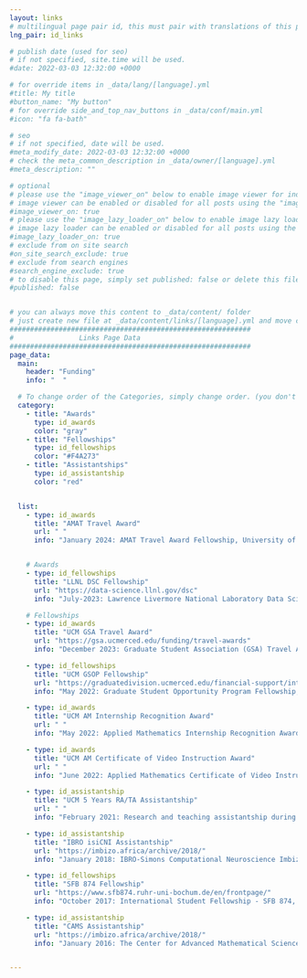 ```yaml
---
layout: links
# multilingual page pair id, this must pair with translations of this page. (This name must be unique)
lng_pair: id_links

# publish date (used for seo)
# if not specified, site.time will be used.
#date: 2022-03-03 12:32:00 +0000

# for override items in _data/lang/[language].yml
#title: My title
#button_name: "My button"
# for override side_and_top_nav_buttons in _data/conf/main.yml
#icon: "fa fa-bath"

# seo
# if not specified, date will be used.
#meta_modify_date: 2022-03-03 12:32:00 +0000
# check the meta_common_description in _data/owner/[language].yml
#meta_description: ""

# optional
# please use the "image_viewer_on" below to enable image viewer for individual pages or posts (_posts/ or [language]/_posts folders).
# image viewer can be enabled or disabled for all posts using the "image_viewer_posts: true" setting in _data/conf/main.yml.
#image_viewer_on: true
# please use the "image_lazy_loader_on" below to enable image lazy loader for individual pages or posts (_posts/ or [language]/_posts folders).
# image lazy loader can be enabled or disabled for all posts using the "image_lazy_loader_posts: true" setting in _data/conf/main.yml.
#image_lazy_loader_on: true
# exclude from on site search
#on_site_search_exclude: true
# exclude from search engines
#search_engine_exclude: true
# to disable this page, simply set published: false or delete this file
#published: false


# you can always move this content to _data/content/ folder
# just create new file at _data/content/links/[language].yml and move content below.
###########################################################
#                Links Page Data
###########################################################
page_data:
  main:
    header: "Funding"
    info: "  "

  # To change order of the Categories, simply change order. (you don't need to change list order.)
  category:
    - title: "Awards"
      type: id_awards
      color: "gray"
    - title: "Fellowships"
      type: id_fellowships
      color: "#F4A273"
    - title: "Assistantships"
      type: id_assistantship
      color: "red"


  list:
    - type: id_awards
      title: "AMAT Travel Award"
      url: " "
      info: "January 2024: AMAT Travel Award Fellowship, University of California, Merced (UCM)"


    # Awards
    - type: id_fellowships
      title: "LLNL DSC Fellowship"
      url: "https://data-science.llnl.gov/dsc"
      info: "July-2023: Lawrence Livermore National Laboratory Data Science Challenge Grad Fellowship"

    # Fellowships
    - type: id_awards
      title: "UCM GSA Travel Award"
      url: "https://gsa.ucmerced.edu/funding/travel-awards"
      info: "December 2023: Graduate Student Association (GSA) Travel Award Fellowship, University of California, Merced (UCM)"

    - type: id_fellowships
      title: "UCM GSOP Fellowship"
      url: "https://graduatedivision.ucmerced.edu/financial-support/internal-fellowships/graduate-student-opportunity-program"
      info: "May 2022: Graduate Student Opportunity Program Fellowship, University of California, Merced (UCM)" 

    - type: id_awards
      title: "UCM AM Internship Recognition Award"
      url: " "
      info: "May 2022: Applied Mathematics Internship Recognition Award, University of California, Merced (UCM)"

    - type: id_awards
      title: "UCM AM Certificate of Video Instruction Award"
      url: " "
      info: "June 2022: Applied Mathematics Certificate of Video Instruction Award, University of California, Merced (UCM)"

    - type: id_assistantship
      title: "UCM 5 Years RA/TA Assistantship"
      url: " "
      info: "February 2021: Research and teaching assistantship during Ph.D., University of California, Merced (UCM)"

    - type: id_assistantship
      title: "IBRO isiCNI Assistantship"
      url: "https://imbizo.africa/archive/2018/"
      info: "January 2018: IBRO-Simons Computational Neuroscience Imbizo Summer School, travel, accommodation and financial assistantship"  

    - type: id_fellowships
      title: "SFB 874 Fellowship"
      url: "https://www.sfb874.ruhr-uni-bochum.de/en/frontpage/"
      info: "October 2017: International Student Fellowship - SFB 874, Ruhr University Bochum, October 2016, NRW, Germnay"  

    - type: id_assistantship
      title: "CAMS Assistantship"
      url: "https://imbizo.africa/archive/2018/"
      info: "January 2016: The Center for Advanced Mathematical Sciences (CAMS) Financial Assistantship, Computational Neuroscience by the Mediterranean Winter School, January 2016, AUB, Lebanon"  


---
```















